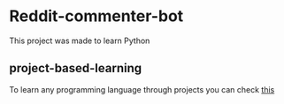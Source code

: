 # Reddit-commenter-bot
This project was made to learn Python

## project-based-learning
To learn any programming language through projects you can check [this](https://github.com/practical-tutorials/project-based-learning)
